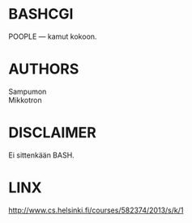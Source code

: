 BASHCGI
=======

POOPLE — kamut kokoon.

AUTHORS
=======

Sampumon  
Mikkotron

DISCLAIMER
==========

Ei sittenkään BASH.

LINX
====

http://www.cs.helsinki.fi/courses/582374/2013/s/k/1
